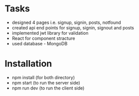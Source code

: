 
# Tasks
 - designed 4 pages i.e. signup, signin, posts, notfound
 - created api end points for signup, signin, signout and posts
 - implemented jwt library for validation
 - React for component stracture
 - used database  - MongoDB


# Installation 
  - npm install (for  both directory)
  - npm start (to run the server side)
  - npm run dev (to run the client side)

    

